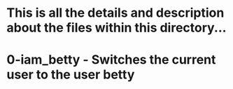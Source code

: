 # This is all the details and description about the files within this directory...
# 0-iam_betty - Switches the current user to the user betty
